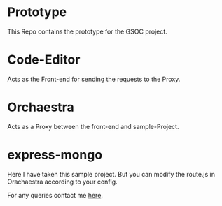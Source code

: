 # Prototype

This Repo contains the prototype for the GSOC project.

# Code-Editor
Acts as the Front-end for sending the requests to the Proxy.

# Orchaestra
Acts as a Proxy between the front-end and sample-Project.

# express-mongo
Here I have taken this sample project. But you can modify the route.js in Orachaestra  according to your config.


For any queries contact me [here](mailto:Aditya282003@gmail.com).
